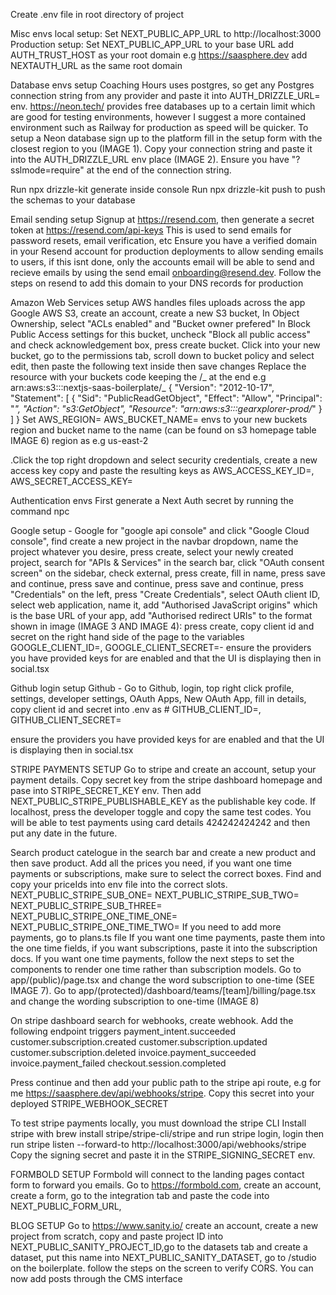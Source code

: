 Create .env file in root directory of project

Misc envs
local setup: Set NEXT_PUBLIC_APP_URL to http://localhost:3000
Production setup: Set NEXT_PUBLIC_APP_URL to your base URL
add AUTH_TRUST_HOST as your root domain e.g https://saasphere.dev
add NEXTAUTH_URL as the same root domain

Database envs setup
Coaching Hours uses postgres, so get any Postgres connection string from any provider and paste it into AUTH_DRIZZLE_URL= env.
https://neon.tech/ provides free databases up to a certain limit which are good for testing environments, however I suggest a more contained environment such as Railway for production as speed will be quicker. To setup a Neon database sign up to the platform fill in the setup form with the closest region to you (IMAGE 1). Copy your connection string and paste it into the AUTH_DRIZZLE_URL env place (IMAGE 2). Ensure you have "?sslmode=require" at the end of the connection string.

Run npx drizzle-kit generate inside console
Run npx drizzle-kit push to push the schemas to your database

Email sending setup
Signup at https://resend.com, then generate a secret token at https://resend.com/api-keys
This is used to send emails for password resets, email verification, etc
Ensure you have a verified domain in your Resend account for production deployments to allow sending emails to users, if this isnt done, only the accounts email will be able to send and recieve emails by using the send email onboarding@resend.dev. Follow the steps on resend to add this domain to your DNS records for production

Amazon Web Services setup
AWS handles files uploads across the app
Google AWS S3, create an account, create a new S3 bucket, In Object Ownership, select "ACLs enabled" and "Bucket owner prefered"
In Block Public Access settings for this bucket, uncheck "Block all public access" and check acknowledgement box, press create bucket. Click into your new bucket, go to the permissions tab, scroll down to bucket policy and select edit, then paste the following text inside then save changes
Replace the resource with your buckets code keeping the /_ at the end e.g arn:aws:s3:::nextjs-saas-boilerplate/_
{
"Version": "2012-10-17",
"Statement": [
{
"Sid": "PublicReadGetObject",
"Effect": "Allow",
"Principal": "*",
"Action": "s3:GetObject",
"Resource": "arn:aws:s3:::gearxplorer-prod/*"
}
]
}
Set AWS_REGION= AWS_BUCKET_NAME= envs to your new buckets region and bucket name to the name (can be found on s3 homepage table IMAGE 6) region as e.g us-east-2

.Click the top right dropdown and select security credentials, create a new access key
copy and paste the resulting keys as AWS_ACCESS_KEY_ID=, AWS_SECRET_ACCESS_KEY=

Authentication envs
First generate a Next Auth secret by running the command npc

Google setup - Google for "google api console" and click "Google Cloud console", find create a new project in the navbar dropdown, name the project whatever you desire, press create, select your newly created project, search for "APIs & Services" in the search bar, click "OAuth consent screen" on the sidebar, check external, press create, fill in name,
press save and continue, press save and continue, press save and continue, press "Credentials" on the left, press "Create Credentials", select OAuth client ID,
select web application, name it, add "Authorised JavaScript origins" which is the base URL of your app, add "Authorised redirect URIs" to the format shown in image (IMAGE 3 AND IMAGE 4): press create,
copy client id and secret on the right hand side of the page to the variables GOOGLE_CLIENT_ID=, GOOGLE_CLIENT_SECRET=-
ensure the providers you have provided keys for are enabled and that the UI is displaying then in social.tsx

Github login setup
Github - Go to Github, login, top right click profile, settings, developer settings, OAuth Apps, New OAuth App, fill in details, copy client id and secret
into .env as # GITHUB_CLIENT_ID=, GITHUB_CLIENT_SECRET=

ensure the providers you have provided keys for are enabled and that the UI is displaying then in social.tsx

STRIPE PAYMENTS SETUP
Go to stripe and create an account, setup your payment details. Copy secret key from the stripe dashboard homepage and pase into STRIPE_SECRET_KEY env. Then add NEXT_PUBLIC_STRIPE_PUBLISHABLE_KEY as the publishable key code. If localhost, press the developer toggle and copy the same test codes. You will be able to test payments using card details 424242424242 and then put any date in the future.

Search product catelogue in the search bar and create a new product and then save product. Add all the prices you need, if you want one time payments or subscriptions, make sure to select the correct boxes. Find and copy your priceIds into env file into the correct slots.
NEXT_PUBLIC_STRIPE_SUB_ONE=
NEXT_PUBLIC_STRIPE_SUB_TWO=
NEXT_PUBLIC_STRIPE_SUB_THREE=
NEXT_PUBLIC_STRIPE_ONE_TIME_ONE=
NEXT_PUBLIC_STRIPE_ONE_TIME_TWO=
If you need to add more payments, go to plans.ts file
If you want one time payments, paste them into the one time fields, if you want subscriptions, paste it into the subscription docs. If you want one time payments, follow the next steps to set the components to render one time rather than subscription models. Go to app/(public)/page.tsx and change the word subscription to one-time (SEE IMAGE 7). Go to app/(protected)/dashboard/teams/[team]/billing/page.tsx and change the wording subscription to one-time (IMAGE 8)

On stripe dashboard search for webhooks, create webhook. Add the following endpoint triggers
payment_intent.succeeded
customer.subscription.created
customer.subscription.updated
customer.subscription.deleted
invoice.payment_succeeded
invoice.payment_failed
checkout.session.completed

Press continue and then add your public path to the stripe api route, e.g for me
https://saasphere.dev/api/webhooks/stripe. Copy this secret into your deployed STRIPE_WEBHOOK_SECRET

To test stripe payments locally, you must download the stripe CLI
Install stripe with brew install stripe/stripe-cli/stripe and run stripe login, login then run stripe listen --forward-to http://localhost:3000/api/webhooks/stripe Copy the signing secret and paste it in the STRIPE_SIGNING_SECRET env.

FORMBOLD SETUP
Formbold will connect to the landing pages contact form to forward you emails. Go to https://formbold.com, create an account, create a form, go to the integration tab and paste the code into NEXT_PUBLIC_FORM_URL,

BLOG SETUP
Go to https://www.sanity.io/ create an account, create a new project from scratch, copy and paste project ID into NEXT_PUBLIC_SANITY_PROJECT_ID,go to the datasets tab and create a dataset, put this name into NEXT_PUBLIC_SANITY_DATASET, go to /studio on the boilerplate. follow the steps on the screen to verify CORS. You can now add posts through the CMS interface
